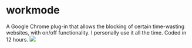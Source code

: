 # workmode
A Google Chrome plug-in that allows the blocking of certain time-wasting websites, with on/off functionality. I personally use it all the time. Coded in 12 hours.
<img src="http://www.keepcalmandposters.com/posters/1631300.png"></img>